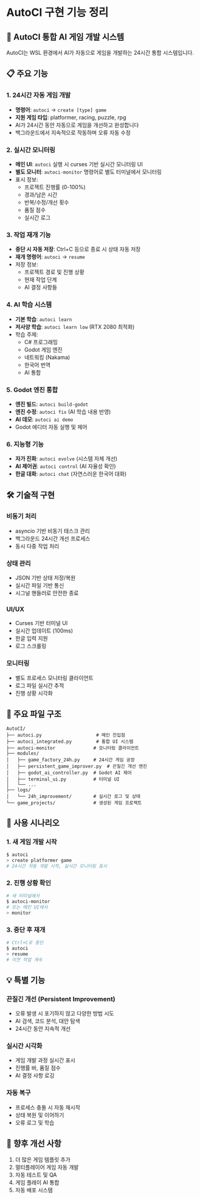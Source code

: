 # AutoCI 구현 기능 정리

## 🤖 AutoCI 통합 AI 게임 개발 시스템

AutoCI는 WSL 환경에서 AI가 자동으로 게임을 개발하는 24시간 통합 시스템입니다.

## 📋 주요 기능

### 1. 24시간 자동 게임 개발
- **명령어**: `autoci` → `create [type] game`
- **지원 게임 타입**: platformer, racing, puzzle, rpg
- AI가 24시간 동안 자동으로 게임을 개선하고 완성합니다
- 백그라운드에서 지속적으로 작동하며 오류 자동 수정

### 2. 실시간 모니터링
- **메인 UI**: `autoci` 실행 시 curses 기반 실시간 모니터링 UI
- **별도 모니터**: `autoci-monitor` 명령어로 별도 터미널에서 모니터링
- 표시 정보:
  - 프로젝트 진행률 (0-100%)
  - 경과/남은 시간
  - 반복/수정/개선 횟수
  - 품질 점수
  - 실시간 로그

### 3. 작업 재개 기능
- **중단 시 자동 저장**: Ctrl+C 등으로 종료 시 상태 자동 저장
- **재개 명령어**: `autoci` → `resume`
- 저장 정보:
  - 프로젝트 경로 및 진행 상황
  - 현재 작업 단계
  - AI 결정 사항들

### 4. AI 학습 시스템
- **기본 학습**: `autoci learn`
- **저사양 학습**: `autoci learn low` (RTX 2080 최적화)
- 학습 주제:
  - C# 프로그래밍
  - Godot 게임 엔진
  - 네트워킹 (Nakama)
  - 한국어 번역
  - AI 통합

### 5. Godot 엔진 통합
- **엔진 빌드**: `autoci build-godot`
- **엔진 수정**: `autoci fix` (AI 학습 내용 반영)
- **AI 데모**: `autoci ai demo`
- Godot 에디터 자동 실행 및 제어

### 6. 지능형 기능
- **자가 진화**: `autoci evolve` (시스템 자체 개선)
- **AI 제어권**: `autoci control` (AI 자율성 확인)
- **한글 대화**: `autoci chat` (자연스러운 한국어 대화)

## 🛠️ 기술적 구현

### 비동기 처리
- asyncio 기반 비동기 태스크 관리
- 백그라운드 24시간 개선 프로세스
- 동시 다중 작업 처리

### 상태 관리
- JSON 기반 상태 저장/복원
- 실시간 파일 기반 통신
- 시그널 핸들러로 안전한 종료

### UI/UX
- Curses 기반 터미널 UI
- 실시간 업데이트 (100ms)
- 한글 입력 지원
- 로그 스크롤링

### 모니터링
- 별도 프로세스 모니터링 클라이언트
- 로그 파일 실시간 추적
- 진행 상황 시각화

## 📁 주요 파일 구조

```
AutoCI/
├── autoci.py                    # 메인 진입점
├── autoci_integrated.py         # 통합 UI 시스템
├── autoci-monitor              # 모니터링 클라이언트
├── modules/
│   ├── game_factory_24h.py     # 24시간 게임 공장
│   ├── persistent_game_improver.py  # 끈질긴 개선 엔진
│   ├── godot_ai_controller.py  # Godot AI 제어
│   ├── terminal_ui.py          # 터미널 UI
│   └── ...
├── logs/
│   └── 24h_improvement/        # 실시간 로그 및 상태
└── game_projects/              # 생성된 게임 프로젝트
```

## 🚀 사용 시나리오

### 1. 새 게임 개발 시작
```bash
$ autoci
> create platformer game
# 24시간 자동 개발 시작, 실시간 모니터링 표시
```

### 2. 진행 상황 확인
```bash
# 새 터미널에서
$ autoci-monitor
# 또는 메인 UI에서
> monitor
```

### 3. 중단 후 재개
```bash
# Ctrl+C로 중단
$ autoci
> resume
# 이전 작업 계속
```

## 💡 특별 기능

### 끈질긴 개선 (Persistent Improvement)
- 오류 발생 시 포기하지 않고 다양한 방법 시도
- AI 검색, 코드 분석, 대안 탐색
- 24시간 동안 지속적 개선

### 실시간 시각화
- 게임 개발 과정 실시간 표시
- 진행률 바, 품질 점수
- AI 결정 사항 로깅

### 자동 복구
- 프로세스 충돌 시 자동 재시작
- 상태 복원 및 이어하기
- 오류 로그 및 학습

## 🔄 향후 개선 사항

1. 더 많은 게임 템플릿 추가
2. 멀티플레이어 게임 자동 개발
3. 자동 테스트 및 QA
4. 게임 플레이 AI 통합
5. 자동 배포 시스템